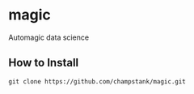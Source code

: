 # magic
Automagic data science

## How to Install
```git clone https://github.com/champstank/magic.git```

